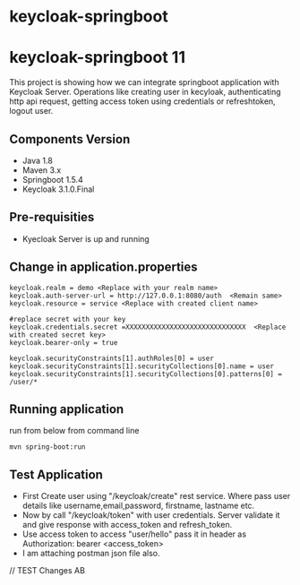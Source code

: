 
# keycloak-springboot

# keycloak-springboot 11

This project is showing how we can integrate springboot application with Keycloak Server. Operations like creating user in kecyloak, authenticating http api request, getting access token using credentials or refreshtoken, logout user. 

## Components Version ##
* Java 1.8
* Maven 3.x
* Springboot 1.5.4
* Keycloak 3.1.0.Final

## Pre-requisities
* Kyecloak Server is up and running

## Change in application.properties
```
keycloak.realm = demo <Replace with your realm name>
keycloak.auth-server-url = http://127.0.0.1:8080/auth  <Remain same>
keycloak.resource = service <Replace with created client name>

#replace secret with your key
keycloak.credentials.secret =XXXXXXXXXXXXXXXXXXXXXXXXXXXXXX  <Replace with created secret key>
keycloak.bearer-only = true
 
keycloak.securityConstraints[1].authRoles[0] = user
keycloak.securityConstraints[1].securityCollections[0].name = user
keycloak.securityConstraints[1].securityCollections[0].patterns[0] = /user/*

```
## Running application
run from below from command line
```
mvn spring-boot:run
```
## Test Application
* First Create user using "/keycloak/create" rest service. Where pass user details like username,email,password, firstname, lastname etc. 
* Now by call "/keycloak/token" with user credentials. Server validate it and give response with access_token and refresh_token. 
* Use access token to access "user/hello" pass it in header as Authorization: bearer <access_token>
* I am attaching postman json file also.
 

// TEST Changes AB
